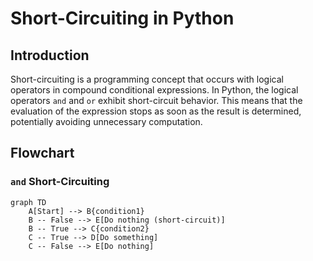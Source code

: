 # Short-Circuiting in Python

## Introduction

Short-circuiting is a programming concept that occurs with logical operators in compound conditional expressions. In Python, the logical operators `and` and `or` exhibit short-circuit behavior. This means that the evaluation of the expression stops as soon as the result is determined, potentially avoiding unnecessary computation.

## Flowchart

### `and` Short-Circuiting

```mermaid
graph TD
    A[Start] --> B{condition1}
    B -- False --> E[Do nothing (short-circuit)]
    B -- True --> C{condition2}
    C -- True --> D[Do something]
    C -- False --> E[Do nothing]
